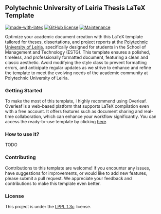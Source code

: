 ## Polytechnic University of Leiria Thesis LaTeX Template
[![made-with-latex](https://img.shields.io/badge/Made%20with-LaTeX-1f425f.svg?color=green)](https://www.latex-project.org/)
[![GitHub license](https://img.shields.io/badge/License-LaTeX%20v1.3c-green.svg)](https://www.latex-project.org/lppl/lppl-1-3c)
[![Maintenance](https://img.shields.io/badge/Maintained%3F-yes-green.svg)](https://github.com/joseareia/ipleiria-thesis/graphs/commit-activity)

Optimize your academic document creation with this LaTeX template tailored for theses, dissertations, and project reports at the [Polytechnic University of Leiria](https://www.ipleiria.pt/), specifically designed for students in the School of Management and Technology (ESTG). This template ensures a polished, timeless, and professionally formatted document, featuring a clean and classic aesthetic. Avoid modifying the style class to prevent formatting errors, and anticipate regular updates as we strive to enhance and refine the template to meet the evolving needs of the academic community at Polytechnic University of Leiria.

### Getting Started
To make the most of this template, I highly recommend using Overleaf. Overleaf is a web-based platform that supports LaTeX compilation even with a free account. It offers features such as document sharing and real-time collaboration, which can enhance your workflow significantly. You can access the ready-to-use template by clicking [here](https://www.overleaf.com/latex/templates/unofficial-polytechnic-university-of-leiria-estg-thesis-slash-report-template/tqgbrncfhwgt).

### How to use it?

TODO

### Contributing
Contributions to this template are welcome! If you encounter any issues, have suggestions for improvements, or would like to add new features, please submit a pull request. We appreciate your feedback and contributions to make this template even better.

### License
This project is under the [LPPL 1.3c](https://www.latex-project.org/lppl/lppl-1-3c/) license.